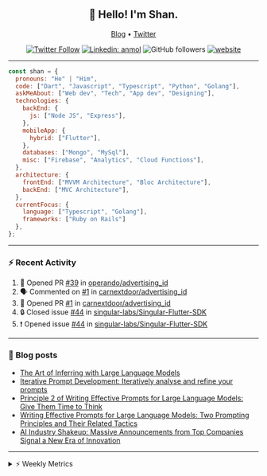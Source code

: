 <h2 align="center">👋 Hello! I'm Shan.</h2>
<p align="center">
  <a href="https://medium.com/feed/@shan-shaji">Blog</a> •
  <a href="https://twitter.com/intent/follow?screen_name=shan__shaji">Twitter</a>
</p>

<p align="center"><a href="https://twitter.com/intent/follow?screen_name=shan__shaji"><img src="https://img.shields.io/twitter/follow/shan__shaji?style=flat" alt="Twitter Follow"></a>
<a href="https://www.linkedin.com/in/shan-shaji/"><img src="https://img.shields.io/badge/shan-shaji?style=flat-square&amp;logo=Linkedin&amp;logoColor=white&amp;link=https://www.linkedin.com/in/shan-shaji/" alt="Linkedin: anmol"></a>
<img src="https://img.shields.io/github/followers/shan-shaji?label=Follow&amp;style=social" alt="GitHub followers">
<a href="http://shan-shaji.github.io/"><img src="https://img.shields.io/badge/Website-46a2f1.svg?&amp;style=flat-square&amp;logo=Google-Chrome&amp;logoColor=white&amp;link=http://shan-shaji.github.io/" alt="website"></a></p>

<hr>

```javascript
const shan = {
  pronouns: "He" | "Him",
  code: ["Dart", "Javascript", "Typescript", "Python", "Golang"],
  askMeAbout: ["Web dev", "Tech", "App dev", "Designing"],
  technologies: {
    backEnd: {
      js: ["Node JS", "Express"],
    },
    mobileApp: {
      hybrid: ["Flutter"],
    },
    databases: ["Mongo", "MySql"],
    misc: ["Firebase", "Analytics", "Cloud Functions"],
  },
  architecture: {
    frontEnd: ["MVVM Architecture", "Bloc Architecture"],
    backEnd: ["MVC Architecture"],
  },
  currentFocus: {
    language: ["Typescript", "Golang"],
    frameworks: ["Ruby on Rails"]
  },
};
```

---

### ⚡ Recent Activity

<!--START_SECTION:activity-->
1. 💪 Opened PR [#39](https://github.com/operando/advertising_id/pull/39) in [operando/advertising_id](https://github.com/operando/advertising_id)
2. 🗣 Commented on [#1](https://github.com/carnextdoor/advertising_id/pull/1#issuecomment-1839378002) in [carnextdoor/advertising_id](https://github.com/carnextdoor/advertising_id)
3. 💪 Opened PR [#1](https://github.com/carnextdoor/advertising_id/pull/1) in [carnextdoor/advertising_id](https://github.com/carnextdoor/advertising_id)
4. 🔒 Closed issue [#44](https://github.com/singular-labs/Singular-Flutter-SDK/issues/44) in [singular-labs/Singular-Flutter-SDK](https://github.com/singular-labs/Singular-Flutter-SDK)
5. ❗ Opened issue [#44](https://github.com/singular-labs/Singular-Flutter-SDK/issues/44) in [singular-labs/Singular-Flutter-SDK](https://github.com/singular-labs/Singular-Flutter-SDK)
<!--END_SECTION:activity-->

---

### 📕 Blog posts

<!-- BLOG-POST-LIST:START -->
- [The Art of Inferring with Large Language Models](https://dev.to/arkroot/the-art-of-inferring-with-large-language-models-243m)
- [Iterative Prompt Development: Iteratively analyse and refine your prompts](https://dev.to/arkroot/iterative-prompt-development-iteratively-analyse-and-refine-your-prompts-3ibl)
- [Principle 2 of Writing Effective Prompts for Large Language Models: Give Them Time to Think](https://dev.to/arkroot/principle-2-of-writing-effective-prompts-for-large-language-models-give-them-time-to-think-25j3)
- [Writing Effective Prompts for Large Language Models: Two Prompting Principles and Their Related Tactics](https://dev.to/arkroot/writing-effective-prompts-for-large-language-models-two-prompting-principles-and-their-related-tactics-151a)
- [AI Industry Shakeup: Massive Announcements from Top Companies Signal a New Era of Innovation](https://dev.to/shanshaji/ai-industry-shakeup-massive-announcements-from-top-companies-signal-a-new-era-of-innovation-pj7)
<!-- BLOG-POST-LIST:END -->

<hr>
<details>
    <summary>⚡ Weekly Metrics</summary>
    <p>
    
<!--START_SECTION:waka-->
![Code Time](http://img.shields.io/badge/Code%20Time-2%2C761%20hrs%2016%20mins-blue)

![Profile Views](http://img.shields.io/badge/Profile%20Views-0-blue)

**🐱 My GitHub Data** 

> 📦 ? Used in GitHub's Storage 
 > 
> 🏆 698 Contributions in the Year 2023
 > 
> 💼 Opted to Hire
 > 
> 📜 129 Public Repositories 
 > 
> 🔑 0 Private Repositories 
 > 
**I'm a Night 🦉** 

```text
🌞 Morning                8313 commits        ████░░░░░░░░░░░░░░░░░░░░░   16.78 % 
🌆 Daytime                15073 commits       ████████░░░░░░░░░░░░░░░░░   30.43 % 
🌃 Evening                19470 commits       ██████████░░░░░░░░░░░░░░░   39.31 % 
🌙 Night                  6676 commits        ███░░░░░░░░░░░░░░░░░░░░░░   13.48 % 
```
📅 **I'm Most Productive on Friday** 

```text
Monday                   8593 commits        ████░░░░░░░░░░░░░░░░░░░░░   17.35 % 
Tuesday                  8593 commits        ████░░░░░░░░░░░░░░░░░░░░░   17.35 % 
Wednesday                6399 commits        ███░░░░░░░░░░░░░░░░░░░░░░   12.92 % 
Thursday                 9203 commits        █████░░░░░░░░░░░░░░░░░░░░   18.58 % 
Friday                   9383 commits        █████░░░░░░░░░░░░░░░░░░░░   18.94 % 
Saturday                 3693 commits        ██░░░░░░░░░░░░░░░░░░░░░░░   07.46 % 
Sunday                   3668 commits        ██░░░░░░░░░░░░░░░░░░░░░░░   07.41 % 
```


📊 **This Week I Spent My Time On** 

```text
🕑︎ Time Zone: Asia/Kolkata

💬 Programming Languages: 
Dart                     15 mins             ████████████████████████░   95.64 % 
TypeScript               0 secs              █░░░░░░░░░░░░░░░░░░░░░░░░   02.72 % 
JSON                     0 secs              ░░░░░░░░░░░░░░░░░░░░░░░░░   01.49 % 
TSConfig                 0 secs              ░░░░░░░░░░░░░░░░░░░░░░░░░   00.10 % 
Other                    0 secs              ░░░░░░░░░░░░░░░░░░░░░░░░░   00.04 % 

🔥 Editors: 
VS Code                  16 mins             █████████████████████████   100.00 % 

🐱‍💻 Projects: 
turbo-flutter            15 mins             ████████████████████████░   95.64 % 
homeday-functions        0 secs              █░░░░░░░░░░░░░░░░░░░░░░░░   04.36 % 

💻 Operating System: 
Mac                      16 mins             █████████████████████████   100.00 % 
```

**I Mostly Code in Dart** 

```text
Dart                     55 repos            ████████████░░░░░░░░░░░░░   47.83 % 
Python                   6 repos             █░░░░░░░░░░░░░░░░░░░░░░░░   05.22 % 
TypeScript               5 repos             █░░░░░░░░░░░░░░░░░░░░░░░░   04.35 % 
C++                      3 repos             █░░░░░░░░░░░░░░░░░░░░░░░░   02.61 % 
Shell                    1 repo              ░░░░░░░░░░░░░░░░░░░░░░░░░   00.87 % 
```




 Last Updated on 22/12/2023 18:50:39 UTC
<!--END_SECTION:waka-->

</p>
 </details>
